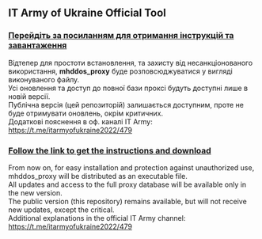 ## IT Army of Ukraine Official Tool

### [Перейдіть за посиланням для отримання інструкцій та завантаження](https://github.com/porthole-ascend-cinnamon/mhddos_proxy_releases)

Відтепер для простоти встановлення, та захисту від несанкціонованого використання, **mhddos_proxy** буде
розповсюджуватися у вигляді виконуваного файлу.    
Усі оновлення та доступ до повної бази проксі будуть доступні лише в новій версії.  
Публічна версія (цей репозиторій) залишається доступним, проте не буде отримувати оновлень, окрім критичних.  
Додаткові пояснення в оф. каналі IT Army: https://t.me/itarmyofukraine2022/479

### [Follow the link to get the instructions and download](https://github.com/porthole-ascend-cinnamon/mhddos_proxy_releases)

From now on, for easy installation and protection against unauthorized use, mhddos_proxy will be distributed as an
executable file.  
All updates and access to the full proxy database will be available only in the new version.  
The public version (this repository) remains available, but will not receive new updates, except the critical.  
Additional explanations in the official IT Army channel: https://t.me/itarmyofukraine2022/479  
